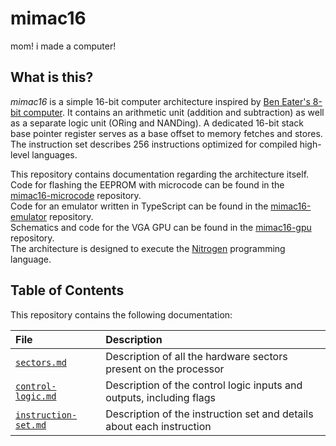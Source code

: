 # mimac16

mom! i made a computer!

## What is this?

_mimac16_ is a simple 16-bit computer architecture inspired by [Ben Eater's 8-bit computer](https://eater.net/8bit). It contains an arithmetic unit (addition and subtraction) as well as a separate logic unit (ORing and NANDing). A dedicated 16-bit stack base pointer register serves as a base offset to memory fetches and stores. The instruction set describes 256 instructions optimized for compiled high-level languages.

This repository contains documentation regarding the architecture itself.  
Code for flashing the EEPROM with microcode can be found in the [mimac16-microcode](https://github.com/Mirrrek/mimac16-microcode) repository.  
Code for an emulator written in TypeScript can be found in the [mimac16-emulator](https://github.com/Mirrrek/mimac16-emulator) repository.  
Schematics and code for the VGA GPU can be found in the [mimac16-gpu](https://github.com/Mirrrek/mimac16-gpu) repository.  
The architecture is designed to execute the [Nitrogen](https://github.com/Mirrrek/nitrogen) programming language.

## Table of Contents

This repository contains the following documentation:

| File                                         | Description                                                           |
| :------------------------------------------- | :-------------------------------------------------------------------- |
| [`sectors.md`](./sectors.md)                 | Description of all the hardware sectors present on the processor      |
| [`control-logic.md`](./control-logic.md)     | Description of the control logic inputs and outputs, including flags  |
| [`instruction-set.md`](./instruction-set.md) | Description of the instruction set and details about each instruction |
